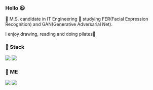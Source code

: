 ### Hello 😃

🌱 M.S. candidate in IT Engineering
🌱 studying FER(Facial Expression Recognition) and GAN(Generative Adversarial Net). 

I enjoy drawing, reading and doing pilates🍒


### 🌼 Stack

<img src="https://img.shields.io/badge/python-3776AB?style=flat&logo=python&logoColor=white"/>
<img src="https://img.shields.io/badge/Linux-FCC624?style=flat&logo=Linux&logoColor=black"/>


### 🌼 ME


<a href="mailto:ccaa9697@naver.com"><img src="https://img.shields.io/badge/Gmail-EA4335?style=flat&logo=Gmail&logoColor=white"/></a>
<a href="https://chaelin0722.github.io/"><img src="https://img.shields.io/badge/Github-000000?style=flat&logo=Github&logoColor=white"/></a>


<!--
**chaelin0722/chaelin0722** is a ✨ _special_ ✨ repository because its `README.md` (this file) appears on your GitHub profile.

Here are some ideas to get you started:

- 🔭 I’m currently working on ...
- 🌱 I’m currently learning ...
- 👯 I’m looking to collaborate on ...
- 🤔 I’m looking for help with ...
- 💬 Ask me about ...
- 📫 How to reach me: ...
- 😄 Pronouns: ...
- ⚡ Fun fact: ...
-->
